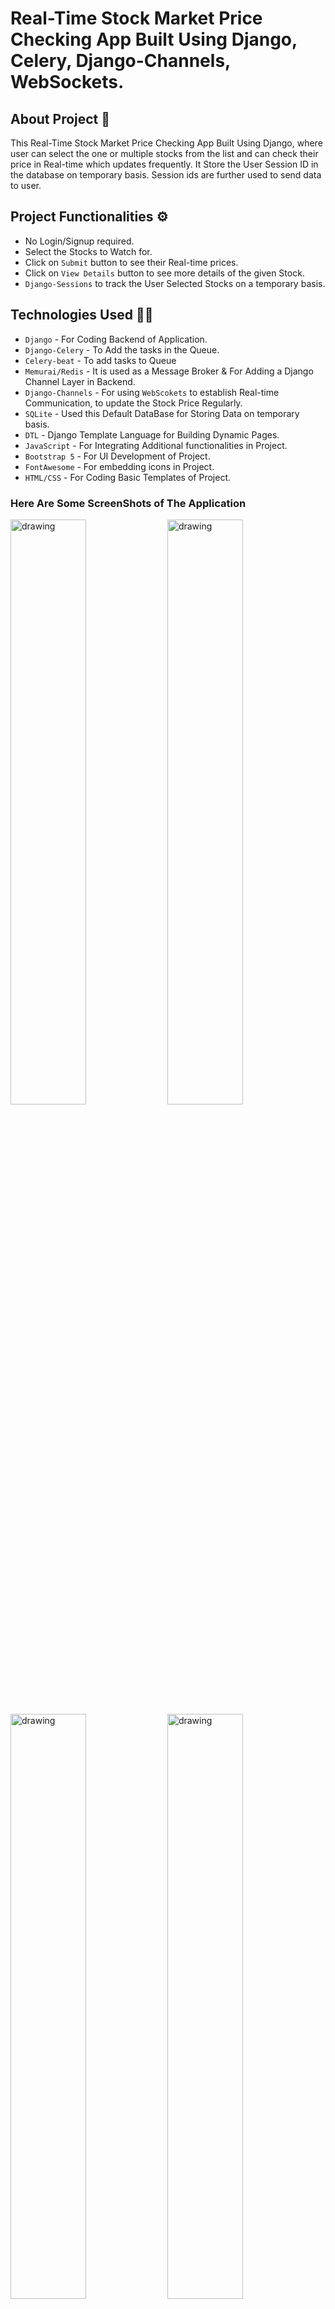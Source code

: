 # Real-Time Stock Market Price Checking App Built Using Django, Celery, Django-Channels, WebSockets.

## About Project 📄
This Real-Time Stock Market Price Checking App Built Using Django, where user can select the one or multiple stocks from the list and can check their price in Real-time which updates frequently. It Store the User Session ID in the database on temporary basis. Session ids are further used to send data to user.

## Project Functionalities ⚙
  - No Login/Signup required.
  - Select the Stocks to Watch for.
  - Click on `Submit` button to see their Real-time prices.
  - Click on `View Details` button to see more details of the given Stock.
  - `Django-Sessions` to track the User Selected Stocks on a temporary basis.

## Technologies Used 👨‍💻
- `Django` - For Coding Backend of Application.
- `Django-Celery` - To Add the tasks in the Queue.
- `Celery-beat` - To add tasks to Queue
- `Memurai/Redis` - It is used as a Message Broker & For Adding a Django Channel Layer in Backend.
- `Django-Channels` - For using `WebScokets` to establish Real-time Communication, to update the Stock Price Regularly.
- `SQLite` - Used this Default DataBase for Storing Data on temporary basis.
- `DTL` - Django Template Language for Building Dynamic Pages.
- `JavaScript` - For Integrating Additional functionalities in Project.
- `Bootstrap 5` - For UI Development of Project.
- `FontAwesome` - For embedding icons in Project.
- `HTML/CSS` - For Coding Basic Templates of Project.

### Here Are Some ScreenShots of The Application

<img src="https://user-images.githubusercontent.com/62383314/233631641-bc0fb6ed-f63a-4a24-ac22-2818f2e26dc6.png" alt="drawing" width="49%"></img>
<img src="https://user-images.githubusercontent.com/62383314/233631648-7aa83b87-5dc6-4fdf-ba86-9496e6b309d0.png" alt="drawing" width="49%"></img>
<img src="https://user-images.githubusercontent.com/62383314/233631655-71a42866-53b3-483b-8c1b-41ccc5c4eb82.png" alt="drawing" width="49%"></img>
<img src="https://user-images.githubusercontent.com/62383314/233631633-606f18e3-eb78-400b-8a6b-600ef50aa017.png" alt="drawing" width="49%"></img>

## How to Run This Application on local Server
To run this application on your local development server you need to run the following commands. Run Each Command in the new Terminal. (These commands are for Windows OS)

To Run the Django Development Server :
```BASH
python manage.py runserver
```
To Start the Celery Worker :
```BASH
celery -A stockmarket.celery worker --pool=solo -l info
```
To Start the Celery Beat Scheduler :
```BASH
celery -A stockmarket beat -l INFO
```

> Note: In case if there are uncompleted tasks in left in the queue, due to which it is sending old details of stocks, then you need to clear the queue using the below command.
```BASH
celery -A stockmarket purge -f
```


## Note
If You are Learner, or Want to test this application, Then After Forking & Cloning, You Can use these `Test Credentials` for accessing the Admin Panel of Application to see how it stores `User Sessions` on temporary basis.

``` PYTHON
- #### FOR ADMIN LOGIN ####:
  - ID : admin
  - PASSWORD : admin
```
